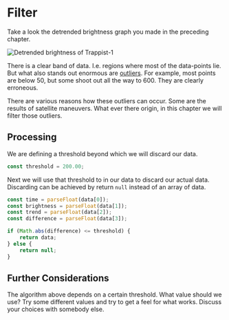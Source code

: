 # Filter
Take a look the detrended brightness graph you made in the preceding chapter.

![Detrended brightness of Trappist-1](image/detrend.png)

There is a clear band of data. I.e. regions where most of the data-points lie.
But what also stands out enormous are
[outliers](https://en.wikipedia.org/wiki/Outlier). For example, most points are
below 50, but some shoot out all the way to 600. They are clearly
erroneous.

There are various reasons how these outliers can occur. Some are the results of
satellite maneuvers. What ever there origin, in this chapter we will filter
those outliers. 

## Processing
We are defining a threshold beyond which we will discard our data.

```javascript
const threshold = 200.00;
```

Next we will use that threshold to in our data to discard our actual data.
Discarding can be achieved by return `null` instead of an array of data.

```javascript
const time = parseFloat(data[0]);
const brightness = parseFloat(data[1]);
const trend = parseFloat(data[2]);
const difference = parseFloat(data[3]);

if (Math.abs(difference) <= threshold) {
    return data;
} else {
    return null;
}
```

## Further Considerations
The algorithm above depends on a certain threshold. What value should we use?
Try some different values and try to get a feel for what works. Discuss your
choices with somebody else.
